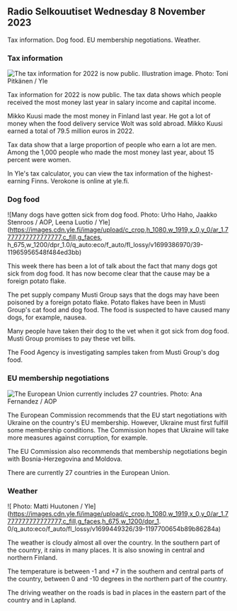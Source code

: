 ## Radio Selkouutiset Wednesday 8 November 2023

Tax information. Dog food. EU membership negotiations. Weather.

### Tax information

![The tax information for 2022 is now public. Illustration image. Photo: Toni Pitkänen / Yle](https://images.cdn.yle.fi/image/upload/c_crop,h_2628,w_4672,x_747,y_536/ar_1.7777777777777777,c_fill,g_faces,h_675,w_1200/dpr_1.0/q_auto:eco/f_auto/fl_lossy/v1692260664/39-115812464ddd8da1ad5a)

Tax information for 2022 is now public. The tax data shows which people received the most money last year in salary income and capital income.

Mikko Kuusi made the most money in Finland last year. He got a lot of money when the food delivery service Wolt was sold abroad. Mikko Kuusi earned a total of 79.5 million euros in 2022.

Tax data show that a large proportion of people who earn a lot are men. Among the 1,000 people who made the most money last year, about 15 percent were women.

In Yle's tax calculator, you can view the tax information of the highest-earning Finns. Verokone is online at yle.fi.

### Dog food

![Many dogs have gotten sick from dog food. Photo: Urho Haho, Jaakko Stenroos / AOP, Leena Luotio / Yle](https://images.cdn.yle.fi/image/upload/c_crop,h_1080,w_1919,x_0,y_0/ar_1.7777777777777777,c_fill,g_faces, h_675,w_1200/dpr_1.0/q_auto:eco/f_auto/fl_lossy/v1699386970/39-11965956548f484ed3bb)

This week there has been a lot of talk about the fact that many dogs got sick from dog food. It has now become clear that the cause may be a foreign potato flake.

The pet supply company Musti Group says that the dogs may have been poisoned by a foreign potato flake. Potato flakes have been in Musti Group's cat food and dog food. The food is suspected to have caused many dogs, for example, nausea.

Many people have taken their dog to the vet when it got sick from dog food. Musti Group promises to pay these vet bills.

The Food Agency is investigating samples taken from Musti Group's dog food.

### EU membership negotiations

![The European Union currently includes 27 countries. Photo: Ana Fernandez / AOP](https://images.cdn.yle.fi/image/upload/c_crop,h_2394,w_4256,x_0,y_419/ar_1.7777777777777777,c_fill,g_faces,h_675,w_1200/dpr_1.0/q_auto:eco/f_auto/fl_lossy/v1632407032/39-857648614c8a7c923f2)

The European Commission recommends that the EU start negotiations with Ukraine on the country's EU membership. However, Ukraine must first fulfill some membership conditions. The Commission hopes that Ukraine will take more measures against corruption, for example.

The EU Commission also recommends that membership negotiations begin with Bosnia-Herzegovina and Moldova.

There are currently 27 countries in the European Union.

### Weather

![ Photo: Matti Huutonen / Yle](https://images.cdn.yle.fi/image/upload/c_crop,h_1080,w_1919,x_0,y_0/ar_1.7777777777777777,c_fill,g_faces,h_675,w_1200/dpr_1. 0/q_auto:eco/f_auto/fl_lossy/v1699449326/39-1197700654b89b86284a)

The weather is cloudy almost all over the country. In the southern part of the country, it rains in many places. It is also snowing in central and northern Finland.

The temperature is between -1 and +7 in the southern and central parts of the country, between 0 and -10 degrees in the northern part of the country.

The driving weather on the roads is bad in places in the eastern part of the country and in Lapland.
